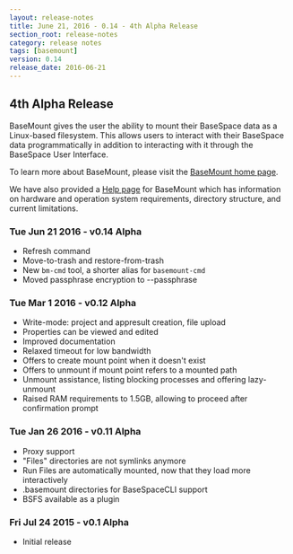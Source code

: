 ```yaml
---
layout: release-notes
title: June 21, 2016 - 0.14 - 4th Alpha Release
section_root: release-notes
category: release notes
tags: [basemount]
version: 0.14
release_date: 2016-06-21
---
```


## 4th Alpha Release

BaseMount gives the user the ability to mount their BaseSpace data as a Linux-based filesystem.  This allows users to interact with their BaseSpace data programmatically in addition to interacting with it through the BaseSpace User Interface.  

To learn more about BaseMount, please visit the [BaseMount home page](https://basemount.basespace.illumina.com/).

We have also provided a [Help page](https://help.basespace.illumina.com/articles/descriptive/introduction-to-basemount/) for BaseMount which has information on hardware and operation system requirements, directory structure, and current limitations.


### Tue Jun 21 2016 - v0.14 Alpha

- Refresh command
- Move-to-trash and restore-from-trash
- New `bm-cmd` tool, a shorter alias for `basemount-cmd`
- Moved passphrase encryption to --passphrase


### Tue Mar 1 2016 - v0.12 Alpha

- Write-mode: project and appresult creation, file upload
- Properties can be viewed and edited
- Improved documentation
- Relaxed timeout for low bandwidth
- Offers to create mount point when it doesn't exist
- Offers to unmount if mount point refers to a mounted path
- Unmount assistance, listing blocking processes and offering lazy-unmount
- Raised RAM requirements to 1.5GB, allowing to proceed after confirmation prompt


### Tue Jan 26 2016 - v0.11 Alpha

- Proxy support
- "Files" directories are not symlinks anymore
- Run Files are automatically mounted, now that they load more interactively
- .basemount directories for BaseSpaceCLI support
- BSFS available as a plugin


### Fri Jul 24 2015 - v0.1 Alpha

- Initial release
